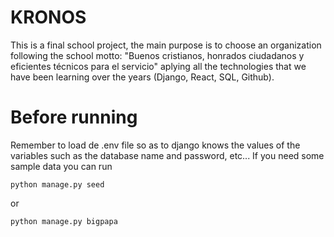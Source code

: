 # KRONOS
This is a final school project, the main purpose is to choose an organization following the school motto: "Buenos cristianos, honrados ciudadanos y eficientes técnicos para el servicio" aplying all the technologies that we have been learning over the years (Django, React, SQL, Github).
# Before running
Remember to load de .env file so as to django knows the values of the variables such as the database name and password, etc...
If you need some sample data you can run 
```
python manage.py seed
```
or 
```
python manage.py bigpapa
```
